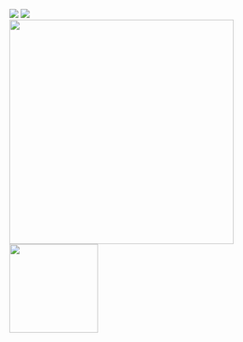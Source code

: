 <a href="" target="_blank"><img src="https://img.icons8.com/fluency/48/000000/domain.png"/></a>
<a href="mailto:patti@outlook.com.br" target="_blank"><img src="https://img.icons8.com/fluency/48/000000/email.png"/></a>
<br>
<img src="https://github-readme-stats.vercel.app/api?username=bertamatu&show_icons=true&count_private=true" width="400" height="auto"/>
<img src="https://github-readme-stats.vercel.app/api/top-langs/?username=bertamatu&layout=compact&show_icons=true/" width="auto" height="158"/>
